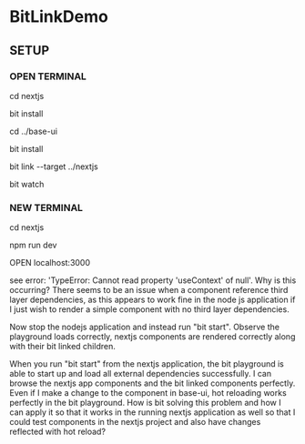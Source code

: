 # BitLinkDemo

## SETUP

### OPEN TERMINAL

cd nextjs

bit install

cd ../base-ui

bit install

bit link --target ../nextjs

bit watch

### NEW TERMINAL

cd nextjs

npm run dev

OPEN localhost:3000

see error: 'TypeError: Cannot read property 'useContext' of null'. Why is this occurring? There seems to be an issue
when a component reference third layer dependencies, as this appears to work fine in the node js application if I just wish to render a simple component with no third layer dependencies.

Now stop the nodejs application and instead run "bit start". Observe the playground loads correctly, nextjs
components are rendered correctly along with their bit linked children.

When you run "bit start" from the nextjs application, the bit playground is able to start up and load all external 
dependencies successfully. I can browse the nextjs app components and the bit linked components perfectly. 
Even if I make a change to the component in base-ui, hot reloading works perfectly in the bit playground.
How is bit solving this problem and how I can apply it so that it works in the running nextjs application as well so
that I could test components in the nextjs project and also have changes reflected with hot reload?